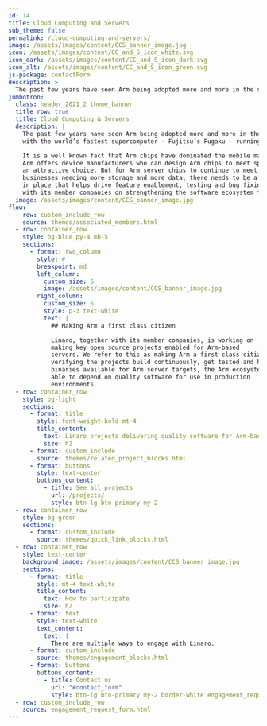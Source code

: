 ```yaml
---
id: 14
title: Cloud Computing and Servers
sub_theme: false
permalink: /cloud-computing-and-servers/
image: /assets/images/content/CCS_banner_image.jpg
icon: /assets/images/content/CC_and_S_icon_white.svg
icon_dark: /assets/images/content/CC_and_S_icon_dark.svg
icon_alt: /assets/images/content/CC_and_S_icon_green.svg
js-package: contactForm
description: >
  The past few years have seen Arm being adopted more and more in the server space, with the world’s fastest supercomputer - Fujitsu’s Fugaku - running on Arm CPUs.
jumbotron:
  class: header_2021_2 theme_banner
  title_row: true
  title: Cloud Computing & Servers
  description: |
    The past few years have seen Arm being adopted more and more in the server space,
    with the world’s fastest supercomputer - Fujitsu’s Fugaku - running on Arm CPUs.

    It is a well known fact that Arm chips have dominated the mobile market. The flexibility
    Arm offers device manufacturers who can design Arm chips to meet specific needs make it
    an attractive choice. But for Arm server chips to continue to meet the demands of
    businesses needing more storage and more data, there needs to be a software ecosystem
    in place that helps drive feature enablement, testing and bug fixing. Linaro works together
    with its member companies on strengthening the software ecosystem for Arm servers.
  image: /assets/images/content/CCS_banner_image.jpg
flow:
  - row: custom_include_row
    source: themes/associated_members.html
  - row: container_row
    style: bg-blue py-4 mb-5
    sections:
      - format: two_column
        style: #
        breakpoint: md
        left_column:
          custom_size: 6
          image: /assets/images/content/CCS_banner_image.jpg
        right_column:
          custom_size: 6
          style: p-3 text-white
          text: |
            ## Making Arm a first class citizen

            Linaro, together with its member companies, is working on
            making key open source projects enabled for Arm-based
            servers. We refer to this as making Arm a first class citizen. By
            verifying the projects build continuously, get tested and have
            binaries available for Arm server targets, the Arm ecosystem is
            able to depend on quality software for use in production
            environments.
  - row: container_row
    style: bg-light
    sections:
      - format: title
        style: font-weight-bold mt-4
        title_content:
          text: Linaro projects delivering quality software for Arm-based servers
          size: h2
      - format: custom_include
        source: themes/related_project_blocks.html
      - format: buttons
        style: text-center
        buttons_content:
          - title: See all projects
            url: /projects/
            style: btn-lg btn-primary my-2
  - row: container_row
    style: bg-green
    sections:
      - format: custom_include
        source: themes/quick_link_blocks.html
  - row: container_row
    style: text-center
    background_image: /assets/images/content/CCS_banner_image.jpg
    sections:
      - format: title
        style: mt-4 text-white
        title_content:
          text: How to participate
          size: h2
      - format: text
        style: text-white
        text_content:
          text: |
            There are multiple ways to engage with Linaro.
      - format: custom_include
        source: themes/engagement_blocks.html
      - format: buttons
        buttons_content:
          - title: Contact us
            url: "#contact_form"
            style: btn-lg btn-primary my-2 border-white engagement_request_contact_btn
  - row: custom_include_row
    source: engagement_request_form.html
---
```

